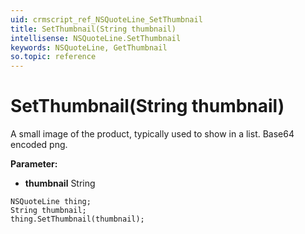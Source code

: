 ```yaml
---
uid: crmscript_ref_NSQuoteLine_SetThumbnail
title: SetThumbnail(String thumbnail)
intellisense: NSQuoteLine.SetThumbnail
keywords: NSQuoteLine, GetThumbnail
so.topic: reference
---
```


# SetThumbnail(String thumbnail)

A small image of the product, typically used to show in a list. Base64 encoded png.

**Parameter:** 
 - **thumbnail** String

```crmscript
NSQuoteLine thing;
String thumbnail;
thing.SetThumbnail(thumbnail);
```


